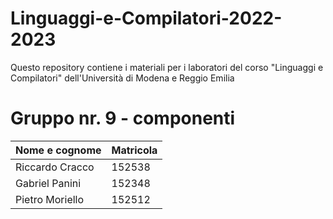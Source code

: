 # Linguaggi-e-Compilatori-2022-2023
Questo repository contiene i materiali per i laboratori del corso "Linguaggi e Compilatori" dell'Università di Modena e Reggio Emilia

# Gruppo nr. 9 - componenti

| Nome e cognome  | Matricola |
| --------------- | --------- |
| Riccardo Cracco | 152538    |
| Gabriel Panini  | 152348    |
| Pietro Moriello | 152512    |